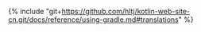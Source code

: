 {% include "git+https://github.com/hltj/kotlin-web-site-cn.git/docs/reference/using-gradle.md#translations" %}
